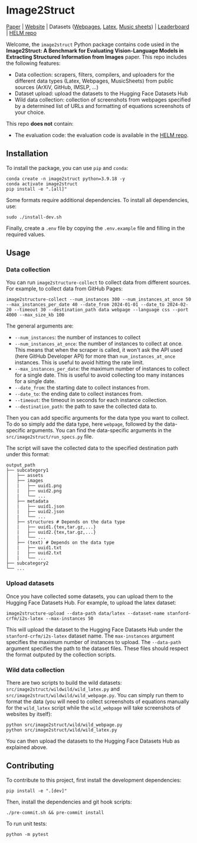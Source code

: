 # Image2Struct
[Paper](TODO) | [Website](https://crfm.stanford.edu/helm/image2structure/latest/) | Datasets ([Webpages](https://huggingface.co/datasets/stanford-crfm/i2s-webpage), [Latex](https://huggingface.co/datasets/stanford-crfm/i2s-latex), [Music sheets](https://huggingface.co/datasets/stanford-crfm/i2s-musicsheet)) | [Leaderboard](https://crfm.stanford.edu/helm/image2structure/latest/#/leaderboard) | [HELM repo](https://github.com/stanford-crfm/helm)

Welcome, the `image2struct` Python package contains code usied in the **Image2Struct: A Benchmark for Evaluating Vision-Language Models in Extracting Structured Information from Images** paper. This repo includes the following features:
* Data collection: scrapers, filters, compilers, and uploaders for the different data types (Latex, Webpages, MusicSheets) from public sources (ArXiV, GitHub, IMSLP, ...)
* Dataset upload: upload the datasets to the Hugging Face Datasets Hub
* Wild data collection: collection of screenshots from webpages specified by a determined list of URLs and formatting of equations screenshots of your choice.

This repo **does not** contain:
* The evaluation code: the evaluation code is available in the [HELM repo](https://github.com/stanford-crfm/helm).

## Installation
To install the package, you can use `pip` and `conda`:

    conda create -n image2struct python=3.9.18 -y
    conda activate image2struct
    pip install -e ".[all]"

Some formats require additional dependencies. To install all dependencies, use:

    sudo ./install-dev.sh

Finally, create a `.env` file by copying the `.env.example` file and filling in the required values.


## Usage

### Data collection

You can run `image2structure-collect` to collect data from different sources. For example, to collect data from GitHub Pages:

    image2structure-collect --num_instances 300 --num_instances_at_once 50 --max_instances_per_date 40 --date_from 2024-01-01 --date_to 2024-02-20 --timeout 30 --destination_path data webpage --language css --port 4000 --max_size_kb 100

The general arguments are:
* `--num_instances`: the number of instances to collect
* `--num_instances_at_once`: the number of instances to collect at once. This means that when the scraper is called, it won't ask the API used (here GitHub Developer API) for more than `num_instances_at_once` instances. This is useful to avoid hitting the rate limit.
* `--max_instances_per_date`: the maximum number of instances to collect for a single date. This is useful to avoid collecting too many instances for a single date.
* `--date_from`: the starting date to collect instances from.
* `--date_to`: the ending date to collect instances from.
* `--timeout`: the timeout in seconds for each instance collection.
* `--destination_path`: the path to save the collected data to.

Then you can add specific arguments for the data type you want to collect. To do so simply add the data type, here `webpage`, followed by the data-specific arguments. You can find the data-specific arguments in the `src/image2struct/run_specs.py` file.

The script will save the collected data to the specified destination path under this format:

    output_path
    ├── subcategory1
    │   ├── assets
    │   ├── images
    │   |   ├── uuid1.png
    │   |   ├── uuid2.png
    │   |   └── ...
    │   ├── metadata
    │   |   ├── uuid1.json
    │   |   ├── uuid2.json
    │   |   └── ...
    │   ├── structures # Depends on the data type
    │   |   ├── uuid1.{tex,tar.gz,...}
    │   |   ├── uuid2.{tex,tar.gz,...}
    │   |   └── ...
    │   ├── (text) # Depends on the data type
    │   |   ├── uuid1.txt
    │   |   ├── uuid2.txt
    │   |   └── ...
    ├── subcategory2
    └── ...
        

### Upload datasets

Once you have collected some datasets, you can upload them to the Hugging Face Datasets Hub. For example, to upload the latex dataset:

    image2structure-upload --data-path data/latex --dataset-name stanford-crfm/i2s-latex --max-instances 50

This will upload the dataset to the Hugging Face Datasets Hub under the `stanford-crfm/i2s-latex` dataset name. The `max-instances` argument specifies the maximum number of instances to upload. The `--data-path` argument specifies the path to the dataset files. These files should respect the format outputed by the collection scripts.


### Wild data collection

There are two scripts to build the wild datasets: `src/image2struct/wildwild/wild_latex.py` and `src/image2struct/wildwild/wild_webpage.py`. You can simply run them to format the data (you will need to collect screenshots of equations manually for the `wild_latex` script while the `wild_webpage` will take screenshots of websites by itself):

    python src/image2struct/wild/wild_webpage.py
    python src/image2struct/wild/wild_latex.py

You can then upload the datasets to the Hugging Face Datasets Hub as explained above.

## Contributing
To contribute to this project, first install the development dependencies:

    pip install -e ".[dev]"

Then, install the dependencies and git hook scripts:

    ./pre-commit.sh && pre-commit install

To run unit tests:

    python -m pytest